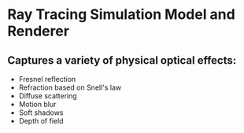 # Ray Tracing Simulation Model and Renderer

## Captures a variety of physical optical effects:

- Fresnel reflection
- Refraction based on Snell's law
- Diffuse scattering
- Motion blur
- Soft shadows
- Depth of field
